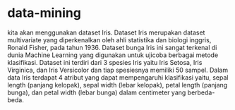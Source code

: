 # data-mining
kita akan menggunakan dataset Iris. Dataset Iris merupakan dataset multivariate yang diperkenalkan oleh ahli statistika dan biologi inggris, Ronald Fisher, pada tahun 1936. Dataset bunga Iris ini sangat terkenal di dunia Machine Learning yang digunakan untuk ujicoba berbagai metode klasifikasi.  Dataset ini terdiri dari 3 spesies Iris yaitu Iris Setosa, Iris Virginica, dan Iris Versicolor dan tiap spesiesnya memiliki 50 sampel. Dalam data Iris terdapat 4 atribut yang dapat mempengaruhi klasifikasi yaitu, sepal length (panjang kelopak), sepal width (lebar kelopak), petal length (panjang bunga), dan petal width (lebar bunga) dalam centimeter yang berbeda-beda.
